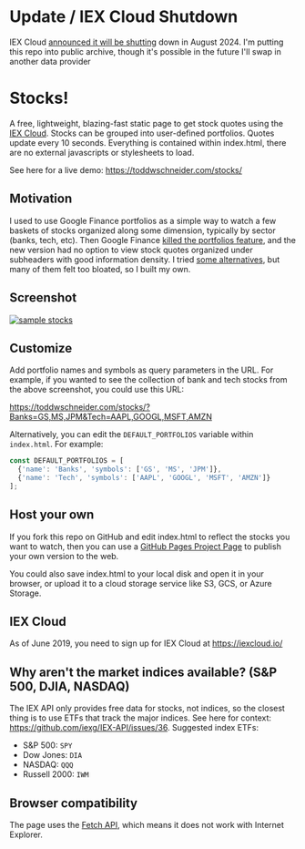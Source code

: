 # Update / IEX Cloud Shutdown

IEX Cloud [announced it will be shutting](https://iexcloud.io/product-bulletin) down in August 2024. I'm putting this repo into public archive, though it's possible in the future I'll swap in another data provider

# Stocks!

A free, lightweight, blazing-fast static page to get stock quotes using the [IEX Cloud](https://iexcloud.io/). Stocks can be grouped into user-defined portfolios. Quotes update every 10 seconds. Everything is contained within index.html, there are no external javascripts or stylesheets to load.

See here for a live demo: https://toddwschneider.com/stocks/

## Motivation

I used to use Google Finance portfolios as a simple way to watch a few baskets of stocks organized along some dimension, typically by sector (banks, tech, etc). Then Google Finance [killed the portfolios feature](https://productforums.google.com/forum/#!category-topic/websearch/uf8q-AaPiyQ), and the new version had no option to view stock quotes organized under subheaders with good information density. I tried [some alternatives](https://www.marketbeat.com/press-room/google-finance-changes-and-alternatives/), but many of them felt too bloated, so I built my own.

## Screenshot

[![sample stocks](https://user-images.githubusercontent.com/70271/39388917-b15dde6e-4a51-11e8-8a30-72c8bd42f50a.png)](https://toddwschneider.com/stocks/)

## Customize

Add portfolio names and symbols as query parameters in the URL. For example, if you wanted to see the collection of bank and tech stocks from the above screenshot, you could use this URL:

https://toddwschneider.com/stocks/?Banks=GS,MS,JPM&Tech=AAPL,GOOGL,MSFT,AMZN

Alternatively, you can edit the `DEFAULT_PORTFOLIOS` variable within `index.html`. For example:

```js
const DEFAULT_PORTFOLIOS = [
  {'name': 'Banks', 'symbols': ['GS', 'MS', 'JPM']},
  {'name': 'Tech', 'symbols': ['AAPL', 'GOOGL', 'MSFT', 'AMZN']}
];
```

## Host your own

If you fork this repo on GitHub and edit index.html to reflect the stocks you want to watch, then you can use a [GitHub Pages Project Page](https://help.github.com/articles/user-organization-and-project-pages/) to publish your own version to the web.

You could also save index.html to your local disk and open it in your browser, or upload it to a cloud storage service like S3, GCS, or Azure Storage.

## IEX Cloud

As of June 2019, you need to sign up for IEX Cloud at https://iexcloud.io/

## Why aren't the market indices available? (S&P 500, DJIA, NASDAQ)

The IEX API only provides free data for stocks, not indices, so the closest thing is to use ETFs that track the major indices. See here for context: https://github.com/iexg/IEX-API/issues/36. Suggested index ETFs:

- S&P 500: `SPY`
- Dow Jones: `DIA`
- NASDAQ: `QQQ`
- Russell 2000: `IWM`

## Browser compatibility

The page uses the [Fetch API](https://developer.mozilla.org/en-US/docs/Web/API/Fetch_API), which means it does not work with Internet Explorer.
